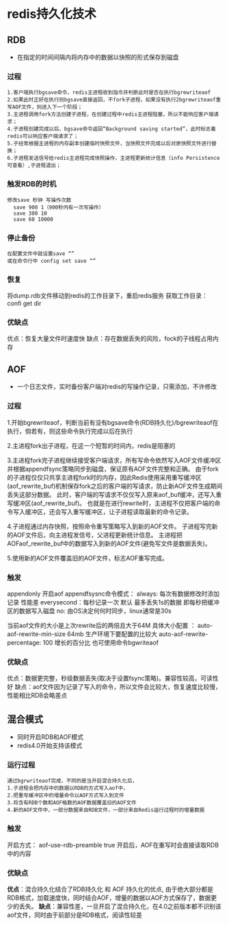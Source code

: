# redis持久化技术

## RDB

  * 在指定的时间间隔内将内存中的数据以快照的形式保存到磁盘

  ### 过程
    1.客户端执行bgsave命令，redis主进程收到指令并判断此时是否在执行bgrewriteaof
    2.如果此时正好在执行则bgsave直接返回，不fork子进程，如果没有执行2bgrewriteaof重写AOF文件，则进入下一个阶段；
    3.主进程调用fork方法创建子进程，在创建过程中redis主进程阻塞，所以不能响应客户端请求；
    4.子进程创建完成以后，bgsave命令返回“Background saving started”，此时标志着redis可以响应客户端请求了；
    5.子经常根据主进程的内存副本创建临时快照文件，当快照文件完成以后对原快照文件进行替换；
    6.子进程发送信号给redis主进程完成快照操作，主进程更新统计信息（info Persistence可查看）,子进程退出；

  ### 触发RDB的时机
    修改save 秒钟 写操作次数
      save 900 1（900秒内有一次写操作）
      save 300 10
      save 60 10000

  ### 停止备份
    在配置文件中就设置save “”
    或在命令行中 config set save “”
    
  ### 恢复
  将dump.rdb文件移动到redis的工作目录下，重启redis服务
  获取工作目录： confi get dir
  
  ### 优缺点
  优点：恢复大量文件时速度快
  缺点：存在数据丢失的风险，fock的子线程占用内存
  
  
## AOF
  * 一个日志文件，实时备份客户端对redis的写操作记录，只需添加，不许修改

  ### 过程
  1.开始bgrewriteaof，判断当前有没有bgsave命令(RDB持久化)/bgrewriteaof在执行，倘若有，则这些命令执行完成以后在执行
  
  2.主进程fork出子进程，在这一个短暂的时间内，redis是阻塞的

  3.主进程fork完子进程继续接受客户端请求，所有写命令依然写入AOF文件缓冲区并根据appendfsync策略同步到磁盘，保证原有AOF文件完整和正确。
    由于fork的子进程仅仅只共享主进程fork时的内存，因此Redis使用采用重写缓冲区(aof_rewrite_buf)机制保存fork之后的客户端的写请求，防止新AOF文件生成期间丢失这部分数据。
    此时，客户端的写请求不仅仅写入原来aof_buf缓冲，还写入重写缓冲区(aof_rewrite_buf)。
    也就是在进行rewrite时，主进程不仅把客户端的命令写入缓冲区，还会写入重写缓冲区，让子进程读取最新的命令记录。

  4.子进程通过内存快照，按照命令重写策略写入到新的AOF文件。
    子进程写完新的AOF文件后，向主进程发信号，父进程更新统计信息。
    主进程把AOFaof_rewrite_buf中的数据写入到新的AOF文件(避免写文件是数据丢失)。
    
  5.使用新的AOF文件覆盖旧的AOF文件，标志AOF重写完成。
  
  ### 触发
  appendonly 开启aof
  appendfsysnc命令模式：
    always: 每次有数据修改时添加记录 性能差
    everysecond：每秒记录一次 默认 最多丢失1s的数据
      即每秒把缓冲区的数据写入磁盘
    no: 由OS决定何何时同步，linux通常是30s
  
  当前aof文件的大小是上次rewrite后的两倍且大于64M
  具体大小配置 ：
  auto-aof-rewrite-min-size 64mb 生产环境下要配置的比较大
  auto-aof-rewrite-percentage: 100 增长的百分比
  也可使用命令bgwriteaof
  
  ### 优缺点
  优点：数据更完整，秒级数据丢失(取决于设置fsync策略)。兼容性较高，可读性好
  缺点：aof文件因为记录了写入的命令，所以文件会比较大，恢复速度比较慢，性能相比RDB会略差点
  
  
  
## 混合模式
  * 同时开启RDB和AOF模式
  * redis4.0开始支持该模式

  ### 运行过程
    通过bgrwriteaof完成，不同的是当开启混合持久化后，
    1.子进程会把内存中的数据以RDB的方式写入aof中，
    2.把重写缓冲区中的增量命令以AOF方式写入到文件
    3.将含有RDB个数和AOF格数的AOF数据覆盖旧的AOF文件
    4.新的AOF文件中，一部分数据来自RDB文件，一部分来自Redis运行过程时的增量数据

  ### 触发
  开启方式： aof-use-rdb-preamble true
  开启后，AOF在重写时会直接读取RDB中的内容

  ### 优缺点
  **优点**：混合持久化结合了RDB持久化 和 AOF 持久化的优点, 由于绝大部分都是RDB格式，加载速度快，同时结合AOF，增量的数据以AOF方式保存了，数据更少的丢失。
  **缺点**：兼容性差，一旦开启了混合持久化，在4.0之前版本都不识别该aof文件，同时由于前部分是RDB格式，阅读性较差
